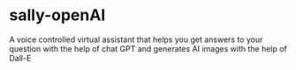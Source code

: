 # sally-openAI
A voice controlled virtual assistant that helps you get answers to your question with the help of chat GPT and  generates AI images with the help of Dall-E
